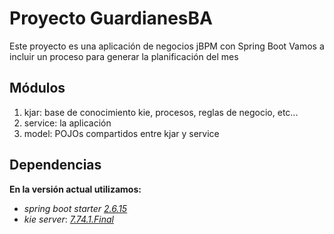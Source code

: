 # Proyecto GuardianesBA
Este proyecto es una aplicación de negocios jBPM con Spring Boot
Vamos a incluir un proceso para generar la planificación del mes
## Módulos
1. kjar: base de conocimiento kie, procesos, reglas de negocio, etc...
2. service: la aplicación
3. model: POJOs compartidos entre kjar y service
## Dependencias
**En la versión actual utilizamos:**
* _spring boot starter_ [_2.6.15_](https://mvnrepository.com/artifact/org.springframework.boot/spring-boot-starter/2.6.15)
* _kie server_: [_7.74.1.Final_](https://mvnrepository.com/artifact/org.kie/kie-server-spring-boot-starter/7.74.1.Final)

